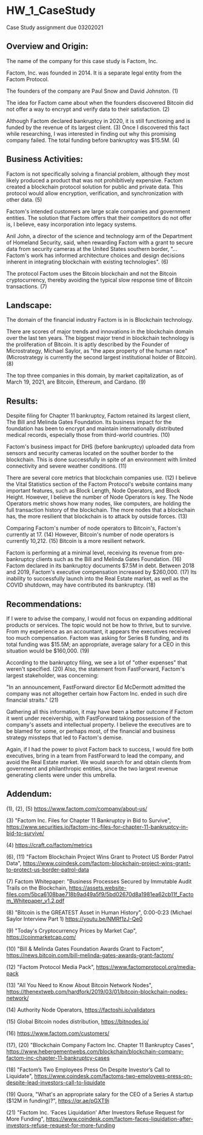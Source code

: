 # HW_1_CaseStudy
Case Study assignment due 03202021

## Overview and Origin:

The name of the company for this case study is Factom, Inc.

Factom, Inc. was founded in 2014. It is a separate legal entity from the Factom Protocol. 

The founders of the company are Paul Snow and David Johnston. (1)

The idea for Factom came about when the founders discovered Bitcoin did not offer a way to encrypt and verify data to their satisfaction. (2)

Although Factom declared bankruptcy in 2020, it is still functioning and is funded by the revenue of its largest client. (3)
Once I discovered this fact while researching, I was interested in finding out why this promising company failed.
The total funding before bankruptcy was $15.5M. (4)

## Business Activities:

Factom is not specifically solving a financial problem, although they most likely produced a product that was not prohibitively expensive. Factom created a blockchain protocol solution for public and private data. This protocol would allow encryption, verification, and synchronization with other data. (5)

Factom's intended customers are large scale companies and government entities. The solution that Factom offers that their competitors do not offer is, I believe, easy incorporation into legacy systems. 

Anil John, a director of the science and technology arm of the Department of Homeland Security, said, when rewarding Factom with a grant to secure data from security cameras at the United States southern border, "... Factom's work has informed architecture choices and design decisions inherent in integrating blockchain with existing technologies". (6)

The protocol Factom uses the Bitcoin blockchain and not the Bitcoin cryptocurrency, thereby avoiding the typical slow response time of Bitcoin transactions. (7)

## Landscape:

The domain of the financial industry Factom is in is Blockchain technology.

There are scores of major trends and innovations in the blockchain domain over the last ten years. The biggest major trend in blockchain technology is the proliferation of Bitcoin. It is aptly described by the Founder of Microstrategy, Michael Saylor, as "the apex property of the human race" (Microstrategy is currently the second largest institutional holder of Bitcoin). (8)

The top three companies in this domain, by market capitalization, as of March 19, 2021, are Bitcoin, Ethereum, and Cardano. (9)

## Results:

Despite filing for Chapter 11 bankruptcy, Factom retained its largest client, The Bill and Melinda Gates Foundation. Its business impact for the foundation has been to encrypt and maintain internationally distributed medical records, especially those from third-world countries. (10) 

Factom's business impact for DHS (before bankruptcy) uploaded data from sensors and security cameras located on the souther border to the blockchain. This is done successfully in spite of an environment with limited connectivity and severe weather conditions. (11)

There are several core metrics that blockchain companies use. (12) I believe the Vital Statistics section of the Factom Protocol's website contains many important features, such as Block Length, Node Operators, and Block Height. However, I believe the number of Node Operators is key. The Node Operators metric shows how many nodes, like computers, are holding the full transaction history of the blockchain. The more nodes that a blockchain has, the more resilient that blockchain is to attack by outside forces. (13) 

Comparing Factom's number of node operators to Bitcoin's, Factom's currently at 17. (14) However, Bitcoin's number of node operators is currently 10,212. (15) Bitcoin is a more resilient network.

Factom is performing at a minimal level, receiving its revenue from pre-bankruptcy clients such as the Bill and Melinda Gates Foundation. (16) Factom declared in its bankruptcy documents $7.5M in debt. Between 2018 and 2019, Factom's executive compensation increased by $260,000. (17) Its inability to successfully launch into the Real Estate market, as well as the COVID shutdown, may have contributed its bankruptcy. (18) 

## Recommendations: 

If I were to advise the company, I would not focus on expanding additional products or services. The topic would not be how to thrive, but to survive. From my experience as an accountant, it appears the executives received too much compensation. Factom was asking for Series B funding, and its total funding was $15.5M; an appropriate, average salary for a CEO in this situation would be $160,000. (19) 

According to the bankruptcy filing, we see a lot of "other expenses" that weren't specified. (20) Also, the statement from FastForward, Factom's largest stakeholder, was concerning:

"In an announcement, FastForward director Ed McDermott admitted the company was not altogether certain how Factom Inc. ended in such dire financial straits." (21)
 
Gathering all this information, it may have been a better outcome if Factom it went under receivership, with FastForward taking possession of the company's assets and intellectual property. I believe the executives are to be blamed for some, or perhaps most, of the financial and business strategy missteps that led to Factom's demise.

Again, if I had the power to pivot Factom back to success, I would fire both executives, bring in a team from FastForward to lead the company, and avoid the Real Estate market. We would search for and obtain clients from government and philanthropic entities, since the two largest revenue generating clients were under this umbrella.


## Addendum:

(1), (2), (5) https://www.factom.com/company/about-us/

(3) "Factom Inc. Files for Chapter 11 Bankruptcy in Bid to Survive", https://www.securities.io/factom-inc-files-for-chapter-11-bankruptcy-in-bid-to-survive/

(4) https://craft.co/factom/metrics

(6), (11) "Factom Blockchain Project Wins Grant to Protect US Border Patrol Data", https://www.coindesk.com/factom-blockchain-project-wins-grant-to-protect-us-border-patrol-data

(7) Factom Whitepaper: "Business Processes Secured by Immutable Audit Trails on the Blockchain, https://assets.website-files.com/5bca6108bae718b9ad49a5f9/5bd02670d8a1981ea62cb11f_Factom_Whitepaper_v1.2.pdf

(8) "Bitcoin is the GREATEST Asset in Human History", 0:00-0:23 (Michael Saylor Interview Part 1) https://youtu.be/NMRf1zJ-Qe0

(9) "Today's Cryptocurrency Prices by Market Cap", https://coinmarketcap.com/

(10) "Bill & Melinda Gates Foundation Awards Grant to Factom", https://news.bitcoin.com/bill-melinda-gates-awards-grant-factom/ 

(12) "Factom Protocol Media Pack", https://www.factomprotocol.org/media-pack 

(13) "All You Need to Know About Bitcoin Network Nodes", https://thenextweb.com/hardfork/2019/03/01/bitcoin-blockchain-nodes-network/ 

(14) Authority Node Operators, https://factoshi.io/validators

(15) Global Bitcoin nodes distribution, https://bitnodes.io/

(16) https://www.factom.com/customers/ 

(17), (20) "Blockchain Company Factom Inc. Chapter 11 Bankruptcy Cases", https://www.hebergementwebs.com/blockchain/blockchain-company-factom-inc-chapter-11-bankruptcy-cases 

(18) "Factom’s Two Employees Press On Despite Investor’s Call to Liquidate", https://www.coindesk.com/factoms-two-employees-press-on-despite-lead-investors-call-to-liquidate 

(19) Quora, "What's an appropriate salary for the CEO of a Series A startup ($12M in funding)?", https://qr.ae/pGXT9i 

(21) "Factom Inc. ‘Faces Liquidation’ After Investors Refuse Request for More Funding", https://www.coindesk.com/factom-faces-liquidation-after-investors-refuse-request-for-more-funding 



